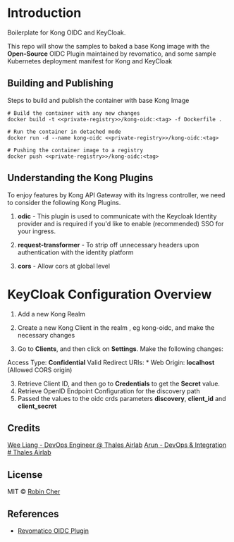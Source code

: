 # Introduction

Boilerplate for Kong OIDC and KeyCloak.

This repo will show the samples to baked a base Kong image with the **Open-Source** OIDC Plugin maintained by revomatico, and some sample Kubernetes deployment manifest for Kong and KeyCloak 

## Building and Publishing

Steps to build and publish the container with base Kong Image

```
# Build the container with any new changes
docker build -t <<private-registry>>/kong-oidc:<tag> -f Dockerfile . 

# Run the container in detached mode
docker run -d --name kong-oidc <<private-registry>>/kong-oidc:<tag>       

# Pushing the container image to a registry
docker push <<private-registry>>/kong-oidc:<tag>   
```

## Understanding the Kong Plugins

To enjoy features by Kong API Gateway with its Ingress controller, we need to consider the following Kong Plugins.

1. **odic** - This plugin is used to communicate with the Keycloak Identity provider and is required if you'd like to enable (recommended) SSO for your ingress.

2. **request-transformer** - To strip off unnecessary headers upon authentication with the identity platform

3. **cors** - Allow cors at global level

# KeyCloak Configuration Overview

1. Add a new Kong Realm
2. Create a new Kong Client in the realm , eg kong-oidc, and make the necessary changes

3. Go to **Clients**, and then click on **Settings**. Make the following changes:

Access Type: **Confidential**
Valid Redirect URIs: *
Web Origin: **localhost** (Allowed CORS origin)

3. Retrieve Client ID, and then go to **Credentials** to get the **Secret** value.
4. Retrieve OpenID Endpoint Configuration for the discovery path
4. Passed the values to the oidc crds parameters **discovery**, **client_id** and **client_secret**

## Credits

[Wee Liang - DevOps Engineer @ Thales Airlab](https://www.linkedin.com/in/angweeliang)
[Arun - DevOps & Integration # Thales Airlab](https://www.linkedin.com/in/arunsudhakar)

## License

MIT © [Robin Cher](LICENSE)

## References

- [Revomatico OIDC Plugin](https://github.com/revomatico/kong-oidc)